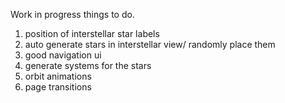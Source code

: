 Work in progress
things to do.
1. position of interstellar star labels 
2. auto generate stars in interstellar view/ randomly place them
3. good navigation ui
4. generate systems for the stars 
5. orbit animations
6. page transitions